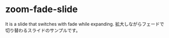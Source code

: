 # zoom-fade-slide
It is a slide that switches with fade while expanding.
拡大しながらフェードで切り替わるスライドのサンプルです。
